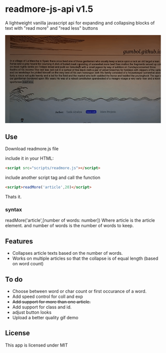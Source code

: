 # readmore-js-api v1.5

A lightweight vanilla javascript api for expanding and collapsing blocks of text with "read more" and "read less" buttons

![demo gif](https://github.com/gumbol/Read-more.js/blob/main/images/readmore-demo.gif)


## Use

Download readmore.js file

include it in your HTML:
```html
<script src="scripts/readmore.js"></script>
```
include another script tag and call the function
```html
<script>readMore('article',20)</script>
```
Thats it.

### syntax
readMore('article',[number of words: number])
Where article is the article element. and number of words is the number of words to keep.

## Features

- Collapses article texts based on the number of words.
- Works on multiple articles so that the collapse is of equal length (based on word count)

## To do

- Choose between word or char count or first occurance of a word.
- Add speed control for coll and exp
- ~~Add support for more than one article.~~
- Add support for class and id.
- adjust button looks
- Upload a better quality gif demo

## License
This app is licensed under MIT
